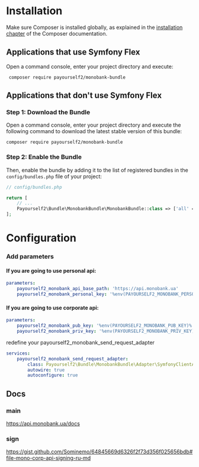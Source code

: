 Installation
============

Make sure Composer is installed globally, as explained in the
[installation chapter](https://getcomposer.org/doc/00-intro.md)
of the Composer documentation.

Applications that use Symfony Flex
----------------------------------

Open a command console, enter your project directory and execute:

```console
 composer require payourself2/monobank-bundle 
```

Applications that don't use Symfony Flex
----------------------------------------

### Step 1: Download the Bundle

Open a command console, enter your project directory and execute the
following command to download the latest stable version of this bundle:

```console
composer require payourself2/monobank-bundle 
```

### Step 2: Enable the Bundle

Then, enable the bundle by adding it to the list of registered bundles
in the `config/bundles.php` file of your project:

```php
// config/bundles.php

return [
    // ...
    Payourself2\Bundle\MonobankBundle\MonobankBundle::class => ['all' => true],
];
```

Configuration
============
### Add parameters
#### If you are going to use personal api:
```yaml
parameters:
    payourself2_monobank_api_base_path: 'https://api.monobank.ua'
    payourself2_monobank_personal_key: '%env(PAYOURSELF2_MONOBANK_PERSONAL_KEY)%'
 ```

#### If you are going to use corporate api:
```yaml
parameters:
    payourself2_monobank_pub_key: '%env(PAYOURSELF2_MONOBANK_PUB_KEY)%'
    payourself2_monobank_priv_key: '%env(PAYOURSELF2_MONOBANK_PRIV_KEY)%'
 ```

redefine your payourself2_monobank_send_request_adapter 
```yaml
services:
    payourself2_monobank_send_request_adapter:
        class: Payourself2\Bundle\MonobankBundle\Adapter\SymfonyClientAdapter
        autowire: true
        autoconfigure: true
 ```

## Docs
### main
https://api.monobank.ua/docs
### sign
https://gist.github.com/Sominemo/64845669d6326f2f73d356f025656bdb#file-mono-corp-api-signing-ru-md
